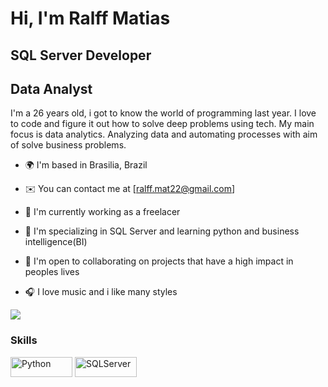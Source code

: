 Hi, I'm Ralff Matias
==========================

SQL Server Developer
-----------------------------
Data Analyst
-----------------------------

I'm a 26 years old, i got to know the world of programming last year. I love to code and figure it out how to solve deep problems using tech. My main focus is data analytics. Analyzing data and automating processes with aim of solve business problems.

* 🌍  I'm based in Brasilia, Brazil

* ✉️  You can contact me at [ralff.mat22@gmail.com]

* 🚀  I'm currently working as a freelacer

* 🧠  I'm specializing in SQL Server and learning python and business intelligence(BI)

* 🤝  I'm open to collaborating on projects that have a high impact in peoples lives

* 🎧  I love music and i like many styles

<a href="https://www.github.com/ralffmatias" target="_blank" rel="noreferrer"><img
src="https://img.shields.io/github/followers/ralffmatias?logo=github&style=for-the-badge&color=3382ed&labelColor=171717" /></a>

### Skills
<p align="left">
<a href="https://www.python.org/doc/" target="_blank" rel="noreferrer"><img src="https://img.shields.io/badge/Python-FFD43B?style=for-the-badge&logo=python&logoColor=blue" width="99" height="32" alt="Python" /></a>
<a href="https://learn.microsoft.com/pt-br/sql/?view=sql-server-ver16" target="_blank" rel="noreferrer"><img src="https://img.shields.io/badge/SQL%20Server-blue?style=for-the-badge&logo=MicrosoftSQLServer&logoColor=black" width="99" height="32" alt="SQLServer" /></a>
